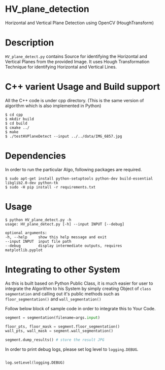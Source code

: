 # HV_plane_detection
Horizontal and Vertical Plane Detection using OpenCV (HoughTransform)


# Description

`HV_plane_detect.py` contains Source for identifying the Horizontal and Vertical Planes from the provided Image. It uses Hough Transformation Technique for identifying Horizontal and Vertical Lines.


# C++ varient Usage and Build support

All the C++ code is under cpp directory. (This is the same version of algorithm which is also implemented in Python)

    $ cd cpp
    $ mkdir build
    $ cd build
    $ cmake ../
    $ make
    $ ./testHVPlaneDetect --input ../../data/IMG_6857.jpg


# Dependencies

In order to run the particular Algo, following packages are required.

    $ sudo apt-get install python-setuptools python-dev build-essential libglib2.0-dev python-tk
    $ sudo -H pip install -r requirements.txt

# Usage

    $ python HV_plane_detect.py -h
    usage: HV_plane_detect.py [-h] --input INPUT [--debug]

    optional arguments:
    -h, --help     show this help message and exit
    --input INPUT  input file path
    --debug        display intermediate outputs, requires matplotlib.pyplot


# Integrating to other System

As this is built based on Python Public Class, it is much easier for user to integrate the Algorithm to his System by simply creating Object of `class segmentation` and calling out it's public methods such as `floor_segmentation()` and `wall_segmentation()`

Follow below block of sample code in order to integrate this to Your Code.

```Python
segment = segmentation(filename=args.input)

floor_pts, floor_mask = segment.floor_segmentation()
wall_pts, wall_mask = segment.wall_segmentation()

segment.dump_results() # store the result JPG
```

In order to print debug logs, please set log level to `logging.DEBUG`.

```Python

log.setLevel(logging.DEBUG)
```